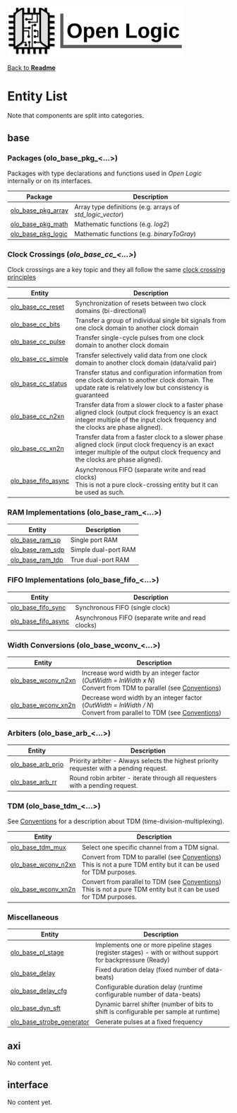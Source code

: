 <img src="./Logo.png" alt="Logo" width="400">

[Back to **Readme**](../Readme.md)

# Entity List

Note that components are split into categories.

## base

### Packages (olo_base_pkg_\<...\>)

Packages with type declarations and functions used in *Open Logic* internally or on its interfaces. 

| Package                                            | Description                                                |
| -------------------------------------------------- | ---------------------------------------------------------- |
| [olo_base_pkg_array](./base/olo_base_pkg_array.md) | Array type definitions (e.g. arrays of *std_logic_vector*) |
| [olo_base_pkg_math](./base/olo_base_pkg_math.md)   | Mathematic functions (e.g. *log2*)                         |
| [olo_base_pkg_logic](./base/olo_base_pkg_logic.md) | Mathematic functions (e.g. *binaryToGray*)                 |

### Clock Crossings (*olo_base_cc_\<...\>*)

Clock crossings are a key topic and they all follow the same [clock crossing principles](./base/clock_crossing_principles.md)

| Entity                                               | Description                                                  |
| ---------------------------------------------------- | ------------------------------------------------------------ |
| [olo_base_cc_reset](./base/olo_base_cc_reset.md)     | Synchronization of resets between two clock domains (bi-directional) |
| [olo_base_cc_bits](./base/olo_base_cc_bits.md)       | Transfer a group of individual single bit signals from one clock domain to another clock domain |
| [olo_base_cc_pulse](./base/olo_base_cc_pulse.md)     | Transfer single-cycle pulses from one clock domain to another clock domain |
| [olo_base_cc_simple](./base/olo_base_cc_simple.md)   | Transfer selectively valid data from one clock domain to another clock domain (data/valid pair) |
| [olo_base_cc_status](./base/olo_base_cc_status.md)   | Transfer status and configuration information from one clock domain to another clock domain. The update rate is relatively low but consistency is guaranteed |
| [olo_base_cc_n2xn](./base/olo_base_cc_n2xn.md)       | Transfer data from a slower clock to a faster phase aligned clock (output clock frequency is an exact integer multiple of the input clock frequency and the clocks are phase aligned). |
| [olo_base_cc_xn2n](./base/olo_base_cc_xn2n.md)       | Transfer data from a faster clock to a slower phase aligned clock (input clock frequency is an exact integer multiple of the output clock frequency and the clocks are phase aligned). |
| [olo_base_fifo_async](./base/olo_base_fifo_async.md) | Asynchronous FIFO (separate write and read clocks)<br />This is not a pure clock-crossing entity but it can be used as such. |

### RAM Implementations (olo_base_ram_\<...\>)

| Entity                                         | Description          |
| ---------------------------------------------- | -------------------- |
| [olo_base_ram_sp](./base/olo_base_ram_sp.md)   | Single port RAM      |
| [olo_base_ram_sdp](./base/olo_base_ram_sdp.md) | Simple dual-port RAM |
| [olo_base_ram_tdp](./base/olo_base_ram_tdp.md) | True dual-port RAM   |

### FIFO Implementations (olo_base_fifo_\<...\>)

| Entity                                               | Description                                        |
| ---------------------------------------------------- | -------------------------------------------------- |
| [olo_base_fifo_sync](./base/olo_base_fifo_sync.md)   | Synchronous FIFO (single clock)                    |
| [olo_base_fifo_async](./base/olo_base_fifo_async.md) | Asynchronous FIFO (separate write and read clocks) |

### Width Conversions (olo_base_wconv_\<...\>)

| Entity                                               | Description                                                  |
| ---------------------------------------------------- | ------------------------------------------------------------ |
| [olo_base_wconv_n2xn](./base/olo_base_wconv_n2xn.md) | Increase word width by an integer factor (*OutWidth = InWidth x N*)<br />Convert from TDM to parallel (see [Conventions](./Conventions.md)) |
| [olo_base_wconv_xn2n](./base/olo_base_wconv_xn2n.md) | Decrease word width by an integer factor (*OutWidth = InWidth / N*)<br />Convert from parallel to TDM (see [Conventions](./Conventions.md)) |

### Arbiters (olo_base_arb_\<...\>)

| Entity                                           | Description                                                  |
| ------------------------------------------------ | ------------------------------------------------------------ |
| [olo_base_arb_prio](./base/olo_base_arb_prio.md) | Priority arbiter - Always selects the highest priority requester with a pending request. |
| [olo_base_arb_rr](./base/olo_base_arb_rr.md)     | Round robin arbiter - iterate through all requesters with a pending request. |

### TDM (olo_base_tdm_<...>)

See [Conventions](./Conventions.md) for a description about TDM (time-division-multiplexing).

| Entity                                               | Description                                                  |
| ---------------------------------------------------- | ------------------------------------------------------------ |
| [olo_base_tdm_mux](./base/olo_base_tdm_mux.md)       | Select one specific channel from a TDM signal.               |
| [olo_base_wconv_n2xn](./base/olo_base_wconv_n2xn.md) | Convert from TDM to parallel (see [Conventions](./Conventions.md))<br />This is not a pure TDM entity but it can be used for TDM purposes. |
| [olo_base_wconv_xn2n](./base/olo_base_wconv_xn2n.md) | Convert from parallel to TDM (see [Conventions](./Conventions.md))<br />This is not a pure TDM entity but it can be used for TDM purposes. |

### Miscellaneous 

| Entity                                                       | Description                                                  |
| ------------------------------------------------------------ | ------------------------------------------------------------ |
| [olo_base_pl_stage](./base/olo_base_pl_stage.md)             | Implements one or more pipeline stages (register stages) - with or without support for backpressure (Ready) |
| [olo_base_delay](./base/olo_base_delay.md)                   | Fixed duration delay (fixed number of data-beats)            |
| [olo_base_delay_cfg](./base/olo_base_delay_cfg.md)           | Configurable duration delay (runtime configurable number of data-beats) |
| [olo_base_dyn_sft](./base/olo_base_dyn_sft.md)               | Dynamic barrel shifter (number of bits to shift is configurable per sample at runtime) |
| [olo_base_strobe_generator](./base/olo_base_strobe_generator.md) | Generate pulses at a fixed frequency                         |

## axi

No content yet.

## interface

No content yet.

